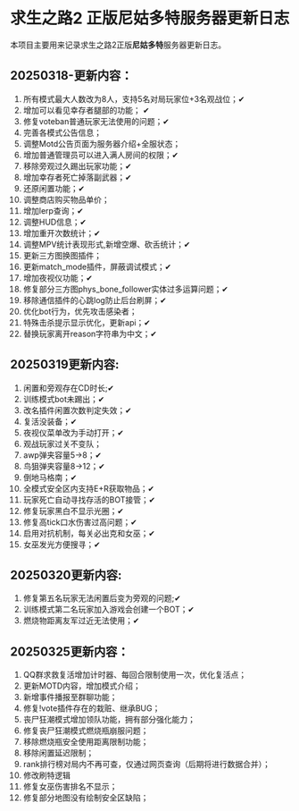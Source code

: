 # 求生之路2 正版尼姑多特服务器更新日志

本项目主要用来记录求生之路2正版**尼姑多特**服务器更新日志。

## 20250318-更新内容：
1. 所有模式最大人数改为8人，支持5名对局玩家位+3名观战位；✔  
2. 增加可以看见幸存者腿部的功能； ✔ 
3. 修复voteban普通玩家无法使用的问题；✔  
4. 完善各模式公告信息；  
5. 调整Motd公告页面为服务器介绍+全服状态；  
6. 增加普通管理员可以进入满人房间的权限；✔
7. 移除旁观过久踢出玩家功能；✔  
8. 增加幸存者死亡掉落副武器；✔  
9. 还原闲置功能；✔  
10. 调整商店购买物品单价；  
11. 增加lerp查询；✔  
12. 调整HUD信息；✔
13. 增加重开次数统计；✔
14. 调整MPV统计表现形式,新增空爆、砍舌统计；✔
15. 更新三方图换图插件；
16. 更新match_mode插件，屏蔽调试模式；✔
17. 增加夜视仪功能；✔
18. 修复部分三方图phys_bone_follower实体过多运算问题；✔
19. 移除通信插件的心跳log防止后台刷屏；✔
20. 优化bot行为，优先攻击感染者；
21. 特殊击杀提示显示优化，更新api；✔
22. 替换玩家离开reason字符串为中文；✔

## 20250319更新内容:
1. 闲置和旁观存在CD时长;✔
2. 训练模式bot未踢出；✔
3. 改名插件闲置次数判定失效；✔
4. 复活没装备；✔
5. 夜视仪菜单改为手动打开；✔
6. 观战玩家过关不变队；
7. awp弹夹容量5→8；✔
8. 鸟狙弹夹容量8→12；✔
9. 倒地马格南；✔
10. 全模式安全区内支持E+R获取物品；✔
11. 玩家死亡自动寻找存活的BOT接管；✔
12. 修复玩家黑白不显示光圈；✔
13. 修复高tick口水伤害过高问题；✔
14. 启用对抗机制，每关必出克和女巫；✔
15. 女巫发光方便搜寻；✔

## 20250320更新内容:
1. 修复第五名玩家无法闲置后变为旁观的问题;✔
2. 训练模式第二名玩家加入游戏会创建一个BOT；✔
3. 燃烧物距离友军过近无法使用；✔

## 20250325更新内容：
1. QQ群求救复活增加计时器、每回合限制使用一次，优化复活点；
2. 更新MOTD内容，增加模式介绍；
3. 新增事件播报至群聊功能；
4. 修复!vote插件存在的栽赃、继承BUG；
5. 丧尸狂潮模式增加领队功能，拥有部分强化能力；
6. 修复丧尸狂潮模式燃烧瓶崩服问题；
7. 移除燃烧瓶安全使用距离限制功能；
8. 移除闲置延迟限制；
9. rank排行榜对局内不再可查，仅通过网页查询（后期将进行数据合并）；
10. 修改刷特逻辑
11. 修复女巫伤害排名不显示；
12. 修复部分地图没有绘制安全区缺陷；